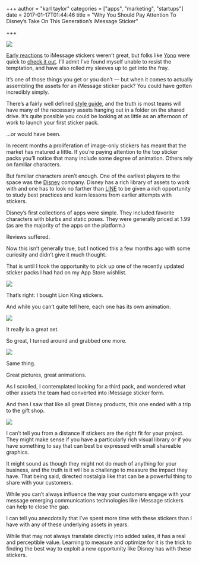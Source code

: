 +++
author = "karl taylor"
categories = ["apps", "marketing", "startups"]
date = 2017-01-17T01:44:46 
title = "Why You Should Pay Attention To Disney’s Take On This Generation’s iMessage Sticker"

+++

  ![](https://raw.githubusercontent.com/karljtaylor/kjt/blog/content/assets/34706-1gt3rpx9dpumm8eq0aopmra.png)  


 [Early reactions](http://www.theverge.com/2016/6/14/11935476/apple-imessage-ios-10-snapchat-facebook-wwdc-2016) to iMessage stickers weren’t great, but folks like [Yono](https://twitter.com/yonomitt) were quick to [check it out](http://yonomitt.com/blog/2016/6/22/marketing-using-an-imessage-sticker-app). I’ll admit I’ve found myself unable to resist the temptation, and have also rolled my sleeves up to get into the fray.

 It’s one of those things you get or you don’t — but when it comes to actually assembling the assets for an iMessage sticker pack? You could have gotten incredibly simply.

 There’s a fairly well defined [style guide](https://developer.apple.com/ios/human-interface-guidelines/extensions/messaging/), and the truth is most teams will have many of the necessary assets hanging out in a folder on the shared drive. It’s quite possible you could be looking at as little as an afternoon of work to launch your first sticker pack.

 …or would have been.

 In recent months a proliferation of image-only stickers has meant that the market has matured a little. If you’re paying attention to the top sticker packs you’ll notice that many include some degree of animation. Others rely on familiar characters.

 But familiar characters aren’t enough. One of the earliest players to the space was the [Disney](http://www.disney.com/) company. Disney has a rich library of assets to work with and one has to look no farther than [LINE](https://line.me/en/) to be given a rich opportunity to study best practices and learn lessons from earlier attempts with stickers.

 Disney’s first collections of apps were simple. They included favorite characters with blurbs and static poses. They were generally priced at 1.99 (as are the majority of the apps on the platform.)

 Reviews suffered.

 Now this isn’t generally true, but I noticed this a few months ago with some curiosity and didn’t give it much thought.

 That is until I took the opportunity to pick up one of the recently updated sticker packs I had had on my App Store wishlist.

  ![](https://raw.githubusercontent.com/karljtaylor/kjt/blog/content/assets/6afdc-1ni3l2_s8iquxmdceicl4xg.png)  


 That’s right: I bought Lion King stickers.

 And while you can’t quite tell here, each one has its own animation.

  ![](https://raw.githubusercontent.com/karljtaylor/kjt/blog/content/assets/4e412-1yte-pa5b3hcrtznj_g6iyg.png)  


 It really is a great set.

 So great, I turned around and grabbed one more.

  ![](https://raw.githubusercontent.com/karljtaylor/kjt/blog/content/assets/d5ea2-1411bx6jsbrjp5gxukteqka.png)  


 Same thing.

 Great pictures, great animations.

 As I scrolled, I contemplated looking for a third pack, and wondered what other assets the team had converted into iMessage sticker form.

 And then I saw that like all great Disney products, this one ended with a trip to the gift shop.

  ![](https://raw.githubusercontent.com/karljtaylor/kjt/blog/content/assets/8bbf9-1ugmgpyci-xny7evj9gwj5w.png)  


 I can’t tell you from a distance if stickers are the right fit for your project. They might make sense if you have a particularly rich visual library or if you have something to say that can best be expressed with small shareable graphics.

 It might sound as though they might not do much of anything for your business, and the truth is it will be a challenge to measure the impact they have. That being said, directed nostalgia like that can be a powerful thing to share with your customers.

 While you can’t always influence the way your customers engage with your message emerging communications technologies like iMessage stickers can help to close the gap.

 I can tell you anecdotally that I’ve spent more time with these stickers than I have with any of these underlying assets in years.

 While that may not always translate directly into added sales, it has a real and perceptible value. Learning to measure and optimize for it is the trick to finding the best way to exploit a new opportunity like Disney has with these stickers.
